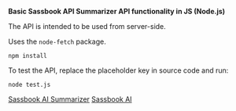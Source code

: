 **Basic Sassbook API Summarizer API functionality in JS (Node.js)**

The API is intended to be used from server-side.

Uses the `node-fetch` package.

```
npm install
```

To test the API, replace the placeholder key in source code and run:

```
node test.js
```

[Sassbook AI Summarizer](https://sassbook.com/ai-summarizer "AI summary genenerator supporting both extractive and abstractive summarization")
[Sassbook AI](https://sassbook.com "Sassbook AI Summarizer and AU Writer - State-of-the-art Content Automation with AI")
